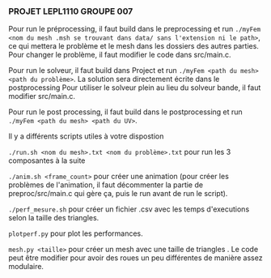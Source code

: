 ### PROJET LEPL1110 GROUPE 007

Pour run le préprocessing, il faut build dans le preprocessing et run `./myFem <nom du mesh .msh se trouvant dans data/ sans l'extension ni le path>`, ce qui mettera le problème et le mesh dans les dossiers des autres parties. Pour changer le problème, il faut modifier le code dans src/main.c.

Pour run le solveur, il faut build dans Project et run `./myFem <path du mesh> <path du problème>`. La solution sera directement écrite dans le postprocessing
Pour utiliser le solveur plein au lieu du solveur bande, il faut modifier src/main.c.

Pour run le post processing, il faut build dans le postprocessing et run `./myFem <path du mesh> <path du UV>`.

Il y a différents scripts utiles à votre dispostion

`./run.sh <nom du mesh>.txt <nom du problème>.txt` pour run les 3 composantes à la suite

`./anim.sh <frame_count>` pour créer une animation (pour créer les problèmes de l'animation, il faut décommenter la partie de preproc/src/main.c qui gère ça, puis le run avant de run le script).

`./perf_mesure.sh` pour créer un fichier .csv avec les temps d'executions selon la taille des triangles.

`plotperf.py` pour plot les performances.

`mesh.py <taille>` pour créer un mesh avec une taille de triangles <taille>. Le code peut être modifier pour avoir des roues un peu différentes de manière assez modulaire.